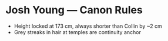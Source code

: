 # Josh Young — Canon Rules
- Height locked at 173 cm, always shorter than Collin by ~2 cm
- Grey streaks in hair at temples are continuity anchor

